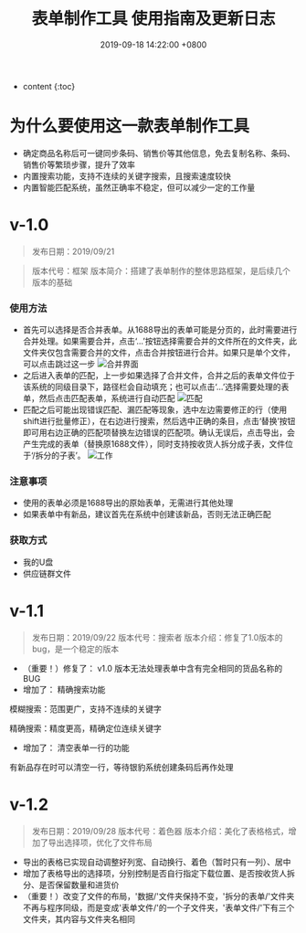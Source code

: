 ﻿---
layout: post
title:  表单制作工具 使用指南及更新日志
date:   2019-09-18 14:22:00 +0800
categories: tools
tag: bzsn
---

* content
{:toc}




# 为什么要使用这一款表单制作工具

+ 确定商品名称后可一键同步条码、销售价等其他信息，免去复制名称、条码、销售价等繁琐步骤，提升了效率
+ 内置搜索功能，支持不连续的关键字搜索，且搜索速度较快
+ 内置智能匹配系统，虽然正确率不稳定，但可以减少一定的工作量

# v-1.0
>发布日期：2019/09/21 

>版本代号：框架 
>版本简介：搭建了表单制作的整体思路框架，是后续几个版本的基础

### 使用方法

+ 首先可以选择是否合并表单。从1688导出的表单可能是分页的，此时需要进行合并处理。如果需要合并，点击‘...’按钮选择需要合并的文件所在的文件夹，此文件夹仅包含需要合并的文件，点击合并按钮进行合并。如果只是单个文件，可以点击跳过这一步
![合并界面](https://img-blog.csdnimg.cn/20190918211610714.png?x-oss-process=image/watermark,type_ZmFuZ3poZW5naGVpdGk,shadow_10,text_aHR0cHM6Ly9ibG9nLmNzZG4ubmV0L2JhaWR1XzQxNzQzMTk1,size_16,color_FFFFFF,t_70)
+ 之后进入表单的匹配，上一步如果选择了合并文件，合并之后的表单文件位于该系统的同级目录下，路径栏会自动填充；也可以点击‘...’选择需要处理的表单，然后点击匹配表单，系统进行自动匹配
![匹配](https://img-blog.csdnimg.cn/20190918212445348.png?x-oss-process=image/watermark,type_ZmFuZ3poZW5naGVpdGk,shadow_10,text_aHR0cHM6Ly9ibG9nLmNzZG4ubmV0L2JhaWR1XzQxNzQzMTk1,size_16,color_FFFFFF,t_70)
+ 匹配之后可能出现错误匹配、漏匹配等现象，选中左边需要修正的行（使用shift进行批量修正），在右边进行搜索，然后选中正确的条目，点击‘替换’按钮即可用右边正确的匹配项替换左边错误的匹配项。确认无误后，点击导出，会产生完成的表单（替换原1688文件），同时支持按收货人拆分成子表，文件位于‘/拆分的子表’。
![工作](https://img-blog.csdnimg.cn/20190918212501450.png?x-oss-process=image/watermark,type_ZmFuZ3poZW5naGVpdGk,shadow_10,text_aHR0cHM6Ly9ibG9nLmNzZG4ubmV0L2JhaWR1XzQxNzQzMTk1,size_16,color_FFFFFF,t_70)

### 注意事项

+ 使用的表单必须是1688导出的原始表单，无需进行其他处理
+ 如果表单中有新品，建议首先在系统中创建该新品，否则无法正确匹配


### 获取方式
+ 我的U盘
+ 供应链群文件
 
# v-1.1

>发布日期：2019/09/22
>版本代号：搜索者
>版本介绍：修复了1.0版本的bug，是一个稳定的版本

+ （重要！）修复了： v1.0 版本无法处理表单中含有完全相同的货品名称的BUG
+ 增加了： 精确搜索功能

模糊搜索：范围更广，支持不连续的关键字

精确搜索：精度更高，精确定位连续关键字

+ 增加了： 清空表单一行的功能

有新品存在时可以清空一行，等待银豹系统创建条码后再作处理


# v-1.2

>发布日期：2019/09/28
>版本代号：着色器
>版本介绍：美化了表格格式，增加了导出选择项，优化了文件布局


+ 导出的表格已实现自动调整好列宽、自动换行、着色（暂时只有一列）、居中
+ 增加了表格导出的选择项，分别控制是否自行指定下载位置、是否按收货人拆分、是否保留数量和进货价
+ （重要！）改变了文件的布局，'数据/'文件夹保持不变，'拆分的表单/'文件夹不再与程序同级，而是变成'表单文件/'的一个子文件夹，'表单文件/'下有三个文件夹，其内容与文件夹名相同


